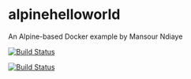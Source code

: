 # alpinehelloworld
An Alpine-based Docker example by Mansour Ndiaye

[![Build Status](http://127.0.0.1:8080/buildStatus/icon?job=alpinehelloworld)](http://127.0.0.1:8080/job/alpinehelloworld/)

[![Build Status](http://my-jenkins-env.loca.lt/buildStatus/icon?job=alpinehelloworld)](http://127.0.0.1:8080/job/alpinehelloworld/)
